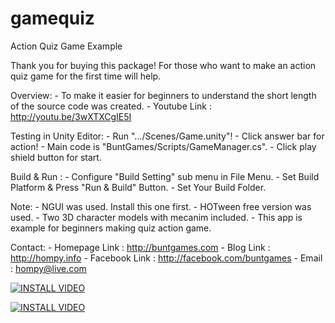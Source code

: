 gamequiz
========

Action Quiz Game Example

Thank you for buying this package!
For those who want to make an action quiz game for the first time will help.

Overview:
	- To make it easier for beginners to understand 
	  the short length of the source code was created.
	- Youtube Link : http://youtu.be/3wXTXCgIE5I

Testing in Unity Editor: 
	- Run ".../Scenes/Game.unity"!
	- Click answer bar for action!
	- Main code is "BuntGames/Scripts/GameManager.cs".
	- Click play shield button for start.

Build & Run :
    - Configure "Build Setting" sub menu in File Menu.
	- Set Build Platform & Press "Run & Build" Button.
	- Set Your Build Folder.

Note:
	- NGUI was used. Install this one first.
	- HOTween free version was used.
	- Two 3D character models with mecanim included.
	- This app is example for beginners making quiz action game.

Contact:
	- Homepage Link : http://buntgames.com
	- Blog Link : http://hompy.info
	- Facebook Link : http://facebook.com/buntgames
	- Email : hompy@live.com


[![INSTALL VIDEO](http://img.youtube.com/vi/E7oWrSpjGls/0.jpg)](http://www.youtube.com/watch?v=E7oWrSpjGls)


[![INSTALL VIDEO](http://img.youtube.com/vi/9IcwD9ZB5nM/0.jpg)](http://www.youtube.com/watch?v=9IcwD9ZB5nM)
